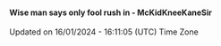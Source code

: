 #### Wise man says only fool rush in - McKidKneeKaneSir
Updated on 16/01/2024 - 16:11:05 (UTC) Time Zone
